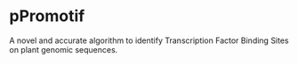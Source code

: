 # pPromotif
A novel and accurate algorithm to identify Transcription Factor Binding Sites on plant genomic sequences. 
